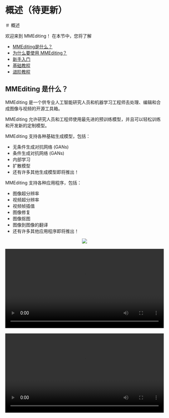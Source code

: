 # 概述（待更新）
＃ 概述

欢迎来到 MMEditing！ 在本节中，您将了解

- [MMEditing是什么？](#mmediting-是什么)
- [为什么要使用 MMEditing？](#为什么要使用-mmediting)
- [新手入门](#新手入门)
- [基础教程](#基础教程)
- [进阶教程](#进阶教程)

## MMEditing 是什么？

MMEditing 是一个供专业人工智能研究人员和机器学习工程师去处理、编辑和合成图像与视频的开源工具箱。

MMEditing 允许研究人员和工程师使用最先进的预训练模型，并且可以轻松训练和开发新的定制模型。

MMEditing 支持各种基础生成模型，包括：

- 无条件生成对抗网络 (GANs)
- 条件生成对抗网络 (GANs)
- 内部学习
- 扩散模型
- 还有许多其他生成模型即将推出！

MMEditing 支持各种应用程序，包括：

- 图像超分辨率
- 视频超分辨率
- 视频帧插值
- 图像修复
- 图像抠图
- 图像到图像的翻译
- 还有许多其他应用程序即将推出！

<div align=center>
   <img src="https://user-images.githubusercontent.com/12756472/158984079-c4754015-c1f6-48c5-ac46-62e79448c372.jpg"/>
</div>
</br>

<div align=center>
     <video width="100%" controls>
         <source src="https://user-images.githubusercontent.com/12756472/175944645-cabe8c2b-9f25-440b-91cc-cdac4e752c5a.mp4" type="video/mp4">
         <object data="https://user-images.githubusercontent.com/12756472/175944645-cabe8c2b-9f25-440b-91cc-cdac4e752c5a.mp4" width="100%">
         </object>
     </video>
</div>
</br>

<div  align=center>
<video width="100%" 控件>
     <source src="https://user-images.githubusercontent.com/12756472/158972813-d8d0f19c-f49c-4618-9967-52652726ef19.mp4" type="video/mp4">
     <object src="https://user-images.githubusercontent.com/12756472/158972813-d8d0f19c-f49c-4618-9967-52652726ef19.mp4" width="100%">
     </bject>
</video>
</div>

<div align="center">
   <b>StyleGAN3 Images</b>
   <br/>
   <img src="https://user-images.githubusercontent.com/22982797/150450502-c182834f-796f-4397-bd38-df1efe4a8a47.png" width="800"/>
</div>

<div align="center">
   <b>BigGAN Images</b>
   <br/>
   <img src="https://user-images.githubusercontent.com/22982797/127615534-6278ce1b-5cff-4189-83c6-9ecc8de08dfc.png" width="800"/>
</div>

## 为什么要使用 MMEditing？

- **最先进的**

   MMEditing 提供最先进的生成模型来处理、编辑和合成图像和视频。

- **强大而流行的应用程序**

   MMEditing 支持流行和现代的*修复*、*抠图*、*超分辨率* 和*生成* 应用程序。 具体来说，MMEditing 支持 GAN插值、GAN投影、GAN操作和许多其他流行的GAN应用程序。 是时候玩转你的GAN了！

- **全新模块化设计，灵活组合：**

   我们将编辑框架分解为不同的模块，通过组合不同的模块可以轻松构建定制的编辑框架。 具体来说，提出了一种新的复杂损失模块设计，用于自定义模块之间的链接，可以实现不同模块之间的灵活组合。([损失函数](../howto/losses.md))

- **高效的分布式训练：**

   在[MMSeparateDistributedDataParallel](https://github.com/open-mmlab/mmengine/blob/main/mmengine/model/wrappers/seperate_distributed.py)的支持下，可以轻松实现动态架构的分布式训练。

## 开始

安装说明见[安装](install.md)。

＃＃ 用户指南

对于初学者，我们建议从 [基础教程](../user_guides/config.md) 学习 MMEditing 的基本用法。

### 高级指南

对于熟悉MMEditing的用户，可能想了解MMEditing的设计，以及如何扩展repo，如何使用多个repos等高级用法，请参考[高级指导](../advanced_guides/evaluator.md)。

## 开发指南

想要使用 MMEditing 进行深度开发的用户，可以参考[开发指南](../howto/models.md)。